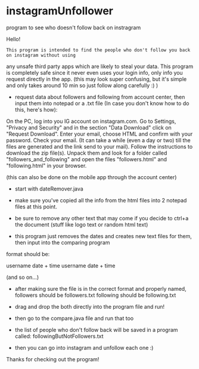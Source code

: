 # instagramUnfollower
program to see who doesn't follow back on instragram

Hello!

    This program is intended to find the people who don't follow you back on instagram without using
any unsafe third party apps which are likely to steal your data. This program is completely safe since it
never even uses your login info, only info you request directly in the app.
(this may look super confusing, but it's simple and only takes around 10 min so just follow along carefully :) )


- request data about followers and following from account center, then input them into notepad or a .txt file
(In case you don't know how to do this, here's how):

On the PC, log into you IG account on instagram.com.
Go to Settings, "Privacy and Security" and in the section "Data Download" click on "Request Download".
Enter your email, choose HTML and confirm with your password.
Check your email. (It can take a while (even a day or two) till the files are generated and the link send to your mail).
Follow the instructions to download the zip file(s).
Unpack them and look for a folder called "followers_and_following" and open the files "followers.html" and "following.html" in your browser.

(this can also be done on the mobile app through the account center)


- start with dateRemover.java

- make sure you've copied all the info from the html files into 2 notepad files at this point.

- be sure to remove any other text that may come if you decide to ctrl+a
the document (stuff like logo text or random html text)

- this program just removes the dates and creates new text files for them, then input into the comparing program


format should be:

username
date + time
username
date + time

(and so on...)


- after making sure the file is in the correct format and properly named,
      followers should be followers.txt
      following should be following.txt
- drag and drop the both directly into the program file and run!

- then go to the compare.java file and run that too

- the list of people who don't follow back will be saved in a program called: followingButNotFollowers.txt
- then you can go into instagram and unfollow each one :)

Thanks for checking out the program!
